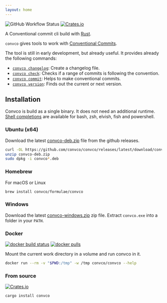 ```yaml
---
layout: home
---
```


![GitHub Workflow Status](https://img.shields.io/github/workflow/status/convco/convco/Build%20binary)
[![Crates.io](https://img.shields.io/crates/v/convco)](https://crates.io/crates/convco)

A Conventional commit cli build with [Rust](https://www.rust-lang.org/).

`convco` gives tools to work with [Conventional Commits][1].

The tool is still in early development, but already useful.
It provides already the following commands:

- [`convco changelog`](changelog): Create a changelog file.
- [`convco check`](check): Checks if a range of commits is following the convention.
- [`convco commit`](commit): Helps to make conventional commits.
- [`convco version`](version): Finds out the current or next version.

## Installation

Convco is build as a single binary. It does not need an additional runtime.
[Shell completions](https://github.com/convco/convco/releases/latest) are available for bash, zsh, elvish, fish and powershell.

### Ubuntu (x64)

Download the latest [convco-deb.zip](https://github.com/convco/convco/releases/latest/download/convco-deb.zip) file from the github releases.

```sh
curl -OL https://github.com/convco/convco/releases/latest/download/convco-deb.zip
unzip convco-deb.zip
sudo dpkg -i convco*.deb
```

### Homebrew

For macOS or Linux

```sh
brew install convco/formulae/convco
```

### Windows

Download the latest [convco-windows.zip](https://github.com/convco/convco/releases/latest/download/convco-windows.zip) zip file.
Extract `convco.exe` into a folder in your `PATH`.

### Docker

[![docker build status](https://img.shields.io/docker/cloud/build/convco/convco)](https://hub.docker.com/r/convco/convco)
[![docker pulls](https://img.shields.io/docker/pulls/convco/convco)](https://hub.docker.com/r/convco/convco)

Mount the current work directory in a volume and run convco in it.

```sh
docker run --rm -v "$PWD:/tmp" -w /tmp convco/convco --help
```

### From source

[![Crates.io](https://img.shields.io/crates/d/convco)](https://crates.io/crates/convco)

```sh
cargo install convco
```

[1]: https://www.conventionalcommits.org/
